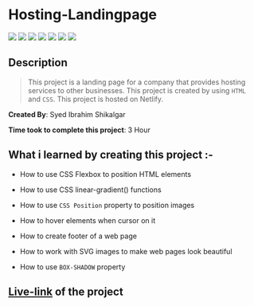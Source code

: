 # Hosting-Landingpage

![](https://img.shields.io/badge/-HTML-orange)
![](https://img.shields.io/badge/-CSS-green)
![](https://img.shields.io/badge/-LINEAR--GRADIENT-yellowgreen)
![](https://img.shields.io/badge/-CSS--FLEXBOX-lightblue)
![](https://img.shields.io/badge/-CSS--POSITION-red)
![](https://img.shields.io/badge/-SVG-blue)
![](https://img.shields.io/badge/-NETLIFY-yellow)

## Description

>This project is a landing page for a company that provides hosting services to other businesses. This project is created by using `HTML` and `CSS`. This project is hosted on Netlify.

**Created By**: Syed Ibrahim Shikalgar

**Time took to complete this project**: 3 Hour

## What i learned by creating this project :-

- How to use CSS Flexbox to position HTML elements

- How to use CSS linear-gradient() functions

- How to use `CSS Position` property to position images

- How to hover elements when cursor on it

- How to create footer of a web page

- How to work with SVG images to make web pages look beautiful

- How to use `BOX-SHADOW` property

## [Live-link](https://landingpage-of-hosting.netlify.app/) of the project